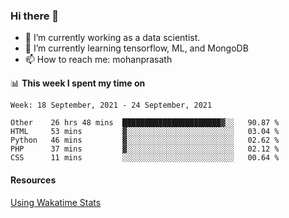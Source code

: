 ### Hi there 👋

- 🔭 I’m currently working as a data scientist.
- 🌱 I’m currently learning tensorflow, ML, and MongoDB
- 📫 How to reach me: mohanprasath

📊 **This week I spent my time on**
<!--START_SECTION:waka-->
```text
Week: 18 September, 2021 - 24 September, 2021

Other    26 hrs 48 mins  ██████████████████████▓░░   90.87 % 
HTML     53 mins         ▓░░░░░░░░░░░░░░░░░░░░░░░░   03.04 % 
Python   46 mins         ▓░░░░░░░░░░░░░░░░░░░░░░░░   02.62 % 
PHP      37 mins         ▓░░░░░░░░░░░░░░░░░░░░░░░░   02.12 % 
CSS      11 mins         ░░░░░░░░░░░░░░░░░░░░░░░░░   00.64 % 
```
<!--END_SECTION:waka-->

#### Resources
[Using Wakatime Stats](https://github.com/marketplace/actions/waka-readme)
